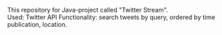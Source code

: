 This repository for Java-project called "Twitter Stream".    
Used: Twitter API
Functionality: search tweets by query, ordered by time publication, location.
